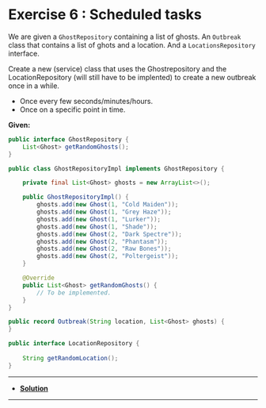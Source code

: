 # Exercise 6 : Scheduled tasks

We are given a ``GhostRepository`` containing a list of ghosts. An ``Outbreak`` class that contains a list of ghots and a location. And a ``LocationsRepository`` interface.

Create a new (service) class that uses the Ghostrepository and the LocationRepository (will still have to be implented) to create a new outbreak once in a while.

* Once every few seconds/minutes/hours.
* Once on a specific point in time.

**Given:**

```java
public interface GhostRepository {
    List<Ghost> getRandomGhosts();
}

public class GhostRepositoryImpl implements GhostRepository {

    private final List<Ghost> ghosts = new ArrayList<>();

    public GhostRepositoryImpl() {
        ghosts.add(new Ghost(1, "Cold Maiden"));
        ghosts.add(new Ghost(1, "Grey Haze"));
        ghosts.add(new Ghost(1, "Lurker"));
        ghosts.add(new Ghost(1, "Shade"));
        ghosts.add(new Ghost(2, "Dark Spectre"));
        ghosts.add(new Ghost(2, "Phantasm"));
        ghosts.add(new Ghost(2, "Raw Bones"));
        ghosts.add(new Ghost(2, "Poltergeist"));
    }

    @Override
    public List<Ghost> getRandomGhosts() {
        // To be implemented.
    }
}
```

```java
public record Outbreak(String location, List<Ghost> ghosts) {
}
```

```java
public interface LocationRepository {
    
    String getRandomLocation();
}
```

---

* **[Solution](https://github.com/tvanwinckel/intro-spring-core/blob/main/exercises/solutions/solution_6.md)**

---
